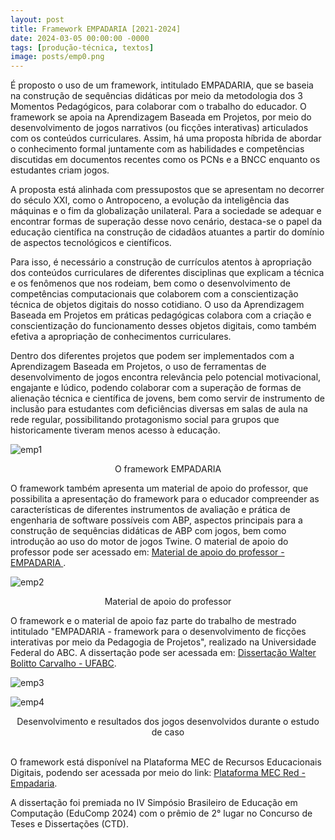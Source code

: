 ```yaml
---
layout: post
title: Framework EMPADARIA [2021-2024]
date: 2024-03-05 00:00:00 -0000
tags: [produção-técnica, textos]
image: posts/emp0.png	
---
```


É proposto o uso de um framework, intitulado EMPADARIA, que se baseia na construção de sequências didáticas por meio da metodologia dos 3 Momentos Pedagógicos, para colaborar com o trabalho do educador. O framework se apoia na Aprendizagem Baseada em Projetos, por meio do desenvolvimento de jogos narrativos (ou ficções interativas) articulados com os conteúdos curriculares. Assim, há uma proposta híbrida de abordar o conhecimento formal juntamente com as habilidades e competências discutidas em documentos recentes como os PCNs e a BNCC enquanto os estudantes criam jogos. 

A proposta está alinhada com pressupostos que se apresentam no decorrer do século XXI, como o Antropoceno, a evolução da inteligência das máquinas e o fim da globalização unilateral. Para a sociedade se adequar e encontrar formas de superação desse novo cenário, destaca-se o papel da educação científica na construção de cidadãos atuantes a partir do domínio de aspectos tecnológicos e científicos.

Para isso, é necessário a construção de currículos atentos à apropriação dos conteúdos curriculares de diferentes disciplinas que explicam a técnica e os fenômenos que nos rodeiam, bem como o desenvolvimento de competências computacionais que colaborem com a conscientização técnica de objetos digitais do nosso cotidiano. O uso da Aprendizagem Baseada em Projetos em práticas pedagógicas colabora com a  criação e conscientização do funcionamento desses objetos digitais, como também efetiva a apropriação de conhecimentos curriculares.

Dentro dos diferentes projetos que podem ser implementados com a Aprendizagem Baseada em Projetos, o uso de ferramentas de desenvolvimento de jogos encontra relevância pelo potencial motivacional, engajante e lúdico, podendo colaborar com a superação de formas de alienação técnica e científica de jovens, bem como servir de instrumento de inclusão para estudantes com deficiências diversas em salas de aula na rede regular, possibilitando protagonismo social para grupos que historicamente tiveram menos acesso à educação.

![emp1]

<center>O framework EMPADARIA</center>

O framework também apresenta um material de apoio do professor, que possibilita a apresentação do framework para o educador compreender as características de diferentes instrumentos de avaliação e prática de engenharia de software possíveis com ABP, aspectos principais para a construção de sequências didáticas de ABP com jogos, bem como introdução ao uso do motor de jogos Twine. O material de apoio do professor pode ser acessado em: <a href="https://github.com/Bolitto/arquivo/blob/a2df532cdfa110bb9da62a82453cc1ae010692dc/empadaria/Material%20de%20apoio%20do%20professor%20EMPADARIA.pdf"> Material de apoio do professor - EMPADARIA </a>.

![emp2]

<center>Material de apoio do professor</center>

O framework e o material de apoio faz parte do trabalho de mestrado intitulado "EMPADARIA - framework para o desenvolvimento de ficções interativas por meio da Pedagogia de Projetos", realizado na Universidade Federal do ABC. A dissertação pode ser acessada em: <a href="https://github.com/Bolitto/arquivo/blob/a2df532cdfa110bb9da62a82453cc1ae010692dc/empadaria/Dissertacao_Walter-Bolitto-Carvalho.pdf">Dissertação Walter Bolitto Carvalho - UFABC</a>.

![emp3]

![emp4]

<center>Desenvolvimento e resultados dos jogos desenvolvidos durante o estudo de caso</center> 
<br>

O framework está disponível na Plataforma MEC de Recursos Educacionais Digitais, podendo ser acessada por meio do link: <a href="https://plataformaintegrada.mec.gov.br/recurso/360513">Plataforma MEC Red - Empadaria</a>.

A dissertação foi premiada no IV Simpósio Brasileiro de Educação em Computação (EduComp 2024) com o prêmio de 2° lugar no Concurso de Teses e Dissertações (CTD).

[emp1]: /assets/img/posts/emp1.jpg "O framework EMPADARIA"
[emp2]: /assets/img/posts/emp2.png "Imagens do material de apoio do professor"
[emp3]: /assets/img/posts/emp3.png "Desenvolvimento dos jogos dos estudantes no estudo de caso"
[emp4]: /assets/img/posts/emp4.png "Desenvolvimento dos jogos dos estudantes no estudo de caso"
